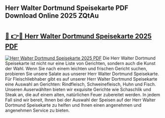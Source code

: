 ## Herr Walter Dortmund Speisekarte PDF Download Online 2025 ZQtAu

# <h2><a href="http://gc8u5uu.nevu.top/?p=Herr+Walter+Dortmund+Speisekarte">🔗 👉🔴 Herr Walter Dortmund Speisekarte 2025 PDF</a></h2>

[![Herr Walter Dortmund Speisekarte 2025 PDF](https://i.imgur.com/dBaPXMq.png)](http://gc8u5uu.nevu.top/?p=Herr+Walter+Dortmund+Speisekarte)
Die Herr Walter Dortmund Speisekarte ist nicht nur eine Liste von Gerichten, sondern auch die Kunst der Wahl. Wenn Sie nach einem leichten und frischen Gericht suchen, probieren Sie unsere Salate aus unserer Herr Walter Dortmund Speisekarte. Für Fleischliebhaber gibt es auf unserer Herr Walter Dortmund Speisekarte eine Auswahl an Gerichten: Rindfleisch, Schweinefleisch, Huhn und Fisch. Unseren Auserwählten bieten wir exquisite Gerichte wie Schaschlik und Steak an, die auf einem alten, natürlichen Feuer zubereitet werden. In jedem Fall sind wir bereit, Ihnen bei der Auswahl der Speisen auf der Herr Walter Dortmund Speisekarte zu helfen und Ihnen einen angenehmen und angenehmen Service zu bieten.
